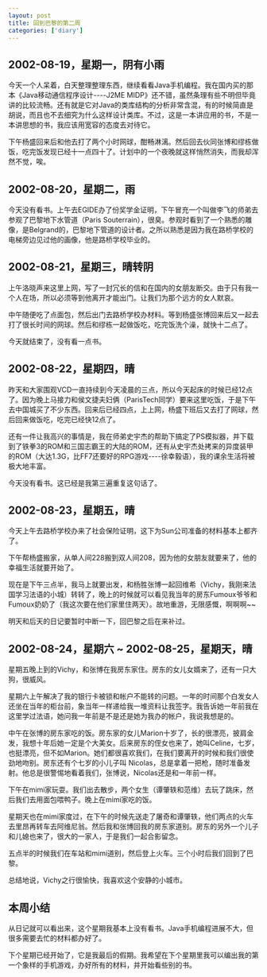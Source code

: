 ```yaml
---
layout: post
title: 回到巴黎的第二周
categories: ['diary']
---
```



2002-08-19，星期一，阴有小雨
--------------------------

今天一个人呆着，白天整理整理东西，继续看看Java手机编程。我在国内买的那本《Java移动通信程序设计----J2ME MIDP》还不错，虽然条理有些不明但毕竟讲的比较流畅。还有就是它对Java的类库结构的分析非常含混，有的时候简直是胡说，而且也不去细究为什么这样设计类库。不过，这是一本讲应用的书，不是一本讲思想的书，我应该用宽容的态度去对待它。

下午杨盛回来后和他去打了两个小时网球，酣畅淋漓。然后回去伙同张博和缪栋做饭，吃完饭发现已经十一点四十了。计划中的一个夜晚就这样悄然消失，而我却浑然不觉，唉。


2002-08-20，星期二，雨
---------------------

今天没有看书。上午去EGIDE办了份奖学金证明，下午冒充一个叫做李飞的师弟去参观了巴黎地下水管道（Paris Souterrain），很臭。参观时看到了一个熟悉的雕像，是Belgrand的，巴黎地下管道的设计者。之所以熟悉是因为我在路桥学校的电梯旁边见过他的画像，他是路桥学校毕业的。


2002-08-21，星期三，晴转阴
------------------------

上午洛晓声来这里上网，写了一封冗长的信和在国内的女朋友断交。由于只有我一个人在场，所以必须等到他离开才能出门。让我们为那个远方的女人默哀。

中午随便吃了点面包，然后出门去路桥学校办材料。等到杨盛张博回来后又一起去打了很长时间的网球。然后和缪栋一起做饭吃，吃完饭洗个澡，就快十二点了。

今天就结束了，没有看一点书。


2002-08-22，星期四，晴
---------------------

昨天和大家围观VCD一直持续到今天凌晨的三点，所以今天起床的时候已经12点了。因为晚上马接力和侯文捷夫妇俩（ParisTech同学）要来这里吃饭，于是下午去中国城买了不少东西。回来后已经四点，上上网，杨盛下班后又去打了网球，然后回来做饭吃，吃完已经快12点了。

还有一件让我高兴的事情是，我在师弟史宇杰的帮助下搞定了PS模拟器，并下载到了铁拳3的ROM和三国志霸王的大陆的ROM，还有从史宇杰处拷来的异度装甲的ROM（大达1.3G，比FF7还要好的RPG游戏----徐幸毅语），我的课余生活将被极大地丰富。

今天没有看书。这已经是我第三遍重复这句话了。


2002-08-23，星期五，晴
---------------------

今天上午去路桥学校办来了社会保险证明，这下为Sun公司准备的材料基本上都齐了。

下午帮杨盛搬家，从单人间228搬到双人间208，因为他的女朋友就要来了，他的幸福生活就要开始了。

现在是下午三点半，我马上就要出发，和杨胜张博一起回维希（Vichy，我刚来法国学习法语的小城）转转了，晚上的时候就可以看见我当年的房东Fumoux爷爷和Fumoux奶奶了（我这次要在他们家里住两天）。故地重游，无限感慨，啊啊啊~~

明天和后天的日记要暂时中断一下，回巴黎之后在来补过。


2002-08-24，星期六 ~ 2002-08-25，星期天，晴
---------------------------------------

星期五晚上到的Vichy，和张博在我房东家住。房东的女儿女婿来了，还有一只大狗，很威风。

星期六上午解决了我的银行卡被锁和帐户不能转的问题。一年的时间那个白发女人还坐在当年的柜台前，象当年一样递给我一堆资料让我签字。我告诉她一年前我在这里学过法语，她问我一年前是不是还是她为我办的帐户，我说我想是的。

中午在张博的房东家吃的饭。房东家的女儿Marion十岁了，长的很漂亮，披肩金发，我想十年后她一定是个大美女。后来房东的侄女也来了，她叫Celine，七岁，也挺漂亮，但不如Marion。她们都很喜欢我们，在我们要离开的时候和我们很使劲地吻别。房东还有个七岁的小儿子叫 Nicolas，总是拿着一把枪，随时准备发射。他总是很警惕地看着我们，张博说，Nicolas还是和一年前一样。

下午在mimi家玩耍。我们出去散步，两个女生（谭肇轶和范维）去玩了跳床，然后我们去用面包喂鸭子。晚上在mimi家吃的饭。

星期天也在mimi家度过，在下午的时候先送走了屠奇和谭肇轶，他们两点的火车去里昂再转车去阿维尼翁。然后我和张博回我的房东家道别。房东的另外一个儿子和儿媳也来了，很大的一家人，于是我们一起合影留念。

五点半的时候我们在车站和mimi道别，然后登上火车。三个小时后我们回到了巴黎。

总结地说，Vichy之行很愉快，我喜欢这个安静的小城市。


本周小结
--------

从日记就可以看出来，这个星期我基本上没有看书。Java手机编程进展不大，但很多需要去忙的材料都办好了。

下个星期已经开始了，它是我最后的假期。我希望在下个星期里我可以编出我的第一个象样的手机游戏，办好所有的材料，并开始看些别的书。

